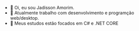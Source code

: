 - 👋 Oi, eu sou Jadisson Amorim.
- 👀 Atualmente trabalho com desenvolvimento e programção web/desktop.
- 🌱 Meus estudos estão focados em C# e .NET CORE
